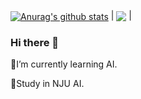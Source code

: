 

<a href="https://github.com/anuraghazra/github-readme-stats"><img align="center" src="https://github-readme-stats.vercel.app/api?username=DespairL&show_icons=true&include_all_commits=true&theme=buefy&hide_border=true" alt="Anurag's github stats" /></a> | <a href="https://github.com/anuraghazra/github-readme-stats"><img align="center" src="https://github-readme-stats.vercel.app/api/top-langs/?username=DespairL&layout=compact&theme=buefy&hide_border=true" /></a> |

### Hi there 👋

🌱I’m currently learning AI. 

👯Study in NJU AI.


